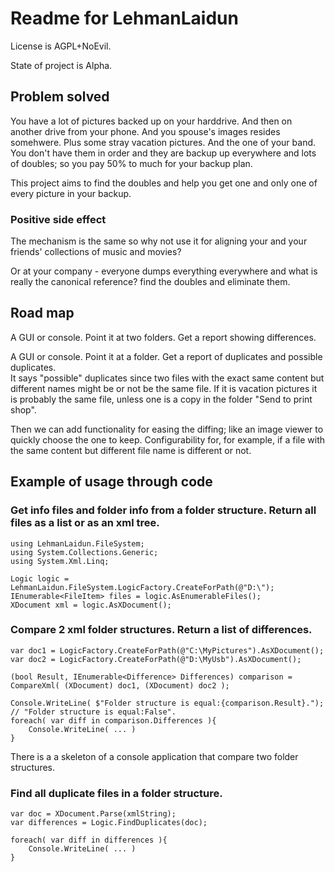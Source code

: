 # Readme for LehmanLaidun

License is AGPL+NoEvil.

State of project is Alpha.

## Problem solved

You have a lot of pictures backed up on your harddrive. And then on another drive from your phone. And you spouse's images resides somehwere. Plus some stray vacation pictures. And the one of your band.  
You don't have them in order and they are backup up everywhere and lots of doubles; so you pay 50% to much for your backup plan.

This project aims to find the doubles and help you get one and only one of every picture in your backup.

### Positive side effect

The mechanism is the same so why not use it for aligning your and your friends' collections of music and movies?

Or at your company - everyone dumps everything everywhere and what is really the canonical reference? find the doubles and eliminate them.

## Road map

A GUI or console. Point it at two folders. Get a report showing differences.

A GUI or console. Point it at a folder. Get a report of duplicates and possible duplicates.  
It says "possible" duplicates since two files with the exact same content but different names might be or not be the same file. If it is vacation pictures it is probably the same file, unless one is a copy in the folder "Send to print shop".

Then we can add functionality for easing the diffing; like an image viewer to quickly choose the one to keep.
Configurability for, for example, if a file with the same content but different file name is different or not.

## Example of usage through code

### Get info files and folder info from a folder structure. Return all files as a list or as an xml tree.

    using LehmanLaidun.FileSystem;
    using System.Collections.Generic;
    using System.Xml.Linq;
    
    Logic logic = LehmanLaidun.FileSystem.LogicFactory.CreateForPath(@"D:\");
    IEnumerable<FileItem> files = logic.AsEnumerableFiles();
    XDocument xml = logic.AsXDocument();

### Compare 2 xml folder structures. Return a list of differences.

    var doc1 = LogicFactory.CreateForPath(@"C:\MyPictures").AsXDocument();
    var doc2 = LogicFactory.CreateForPath(@"D:\MyUsb").AsXDocument();
    
    (bool Result, IEnumerable<Difference> Differences) comparison = CompareXml( (XDocument) doc1, (XDocument) doc2 );

    Console.WriteLine( $"Folder structure is equal:{comparison.Result}."); // "Folder structure is equal:False".
    foreach( var diff in comparison.Differences ){
        Console.WriteLine( ... )
    }

There is a a skeleton of a console application that compare two folder structures.

### Find all duplicate files in a folder structure.

    var doc = XDocument.Parse(xmlString);
	var differences = Logic.FindDuplicates(doc);

	foreach( var diff in differences ){
		Console.WriteLine( ... )
	}